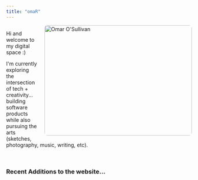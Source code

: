 ```yaml
---
title: "omaR"
---
```


<div style="overflow: hidden; margin: 0; max-width: 100%;">
  <img src="/uploads/photo-1756986186031.jpg" alt="Omar O'Sullivan" style="float: right !important; width: 400px !important; height: 300px !important; object-fit: cover !important; border-radius: 8px !important; margin-left: 20px !important; margin-bottom: 10px !important; clear: right !important; display: inline-block !important; margin-top: 0 !important;">
  
  <p>Hi and welcome to my digital space :)</p>
  
  <p>I'm currently exploring the intersection of tech + creativity... building software products while also pursuing the arts (sketches, photography, music, writing, etc).</p>
</div>

<div style="margin-top: 40px;">
<h3>Recent Additions to the website...</h3>
</div>


